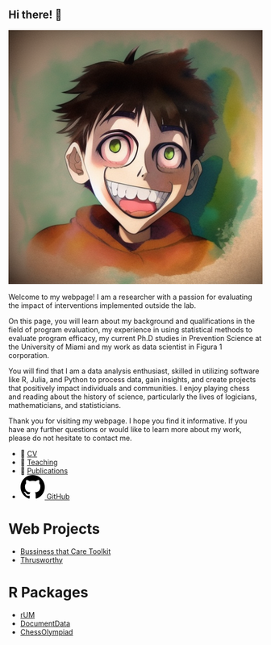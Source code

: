 ## Hi there! 👋

<img class="avatar" src="img/me.png" alt="avatar">

Welcome to my webpage! I am a researcher with a passion for evaluating the impact of interventions implemented outside the lab.

On this page, you will learn about my background and qualifications in the field of program evaluation, my experience in using statistical methods to evaluate program efficacy, my current Ph.D studies in Prevention Science at the University of Miami and my work as data scientist in Figura 1 corporation.

You will find that I am a data analysis enthusiast, skilled in utilizing software like R, Julia, and Python to process data, gain insights, and create projects that positively impact individuals and communities. I enjoy playing chess and reading about the history of science, particularly the lives of logicians, mathematicians, and statisticians.

Thank you for visiting my webpage. I hope you find it informative. If you have any further questions or would like to learn more about my work, please do not hesitate to contact me.

-   📰 [CV](https://github.com/focardozom/cv/blob/main/cv/cv.pdf)
-   🧑 [Teaching](https://github.com/focardozom/Advanced-Research-Methods)
-   📝 [Publications](https://orcid.org/0000-0002-1925-4954)
-   [![](img/github.svg) GitHub](https://github.com/focardozom)

# Web Projects

- [Bussiness that Care Toolkit](https://test-toolkit.netlify.app/)
- [Thrusworthy](https://francisco-cardozo.shinyapps.io/thrusworthy/)

# R Packages

- [rUM](https://raymondbalise.github.io/rUM/)
- [DocumentData](https://github.com/focardozom/DocumentData)
- [ChessOlympiad](https://github.com/focardozom/ChessOlympiad22)